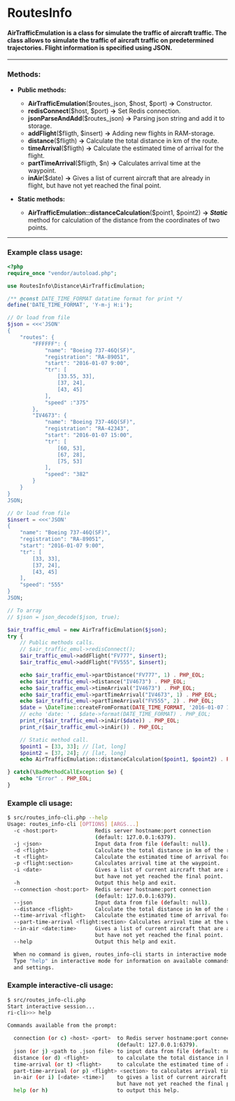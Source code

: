 RoutesInfo
=============
#### AirTrafficEmulation is a class for simulate the traffic of aircraft traffic. The class allows to simulate the traffic of aircraft traffic on predetermined trajectories. Flight information is specified using JSON.
-------------------
### Methods:
- **Public methods:**

  - **AirTrafficEmulation**(\$routes_json, \$host, \$port) **->** Constructor.
  - **redisConnect**(\$host, \$port) **->** Set Redis connection.
  - **jsonParseAndAdd**(\$routes_json) **->** Parsing json string and add it to storage.
  - **addFlight**(\$fligth, \$insert) **->** Adding new flights in RAM-storage.
  - **distance**(\$fligth) **->** Calculate the total distance in km of the route.
  - **timeArrival**(\$fligth) **->** Calculate the estimated time of arrival for the flight.
  - **partTimeArrival**(\$fligth, \$n) **->** Calculates arrival time at the waypoint.
  - **inAir**(\$date) **->** Gives a list of current aircraft that are already in flight, but have not yet reached the final point.
- **Static methods:**
	- **AirTrafficEmulation::distanceCalculation**(\$point1, \$point2) **->** ***Static*** method for calculation of the distance from the coordinates of two points.

-------------------
### Example class usage:
```php
<?php
require_once "vendor/autoload.php";

use RoutesInfo\Distance\AirTrafficEmulation;

/** @const DATE_TIME_FORMAT datatime format for print */
define('DATE_TIME_FORMAT', 'Y-m-j H:i');

// Or load from file
$json = <<<'JSON'
{
    "routes": {
        "FFFFFF": {
            "name": "Boeing 737-46Q(SF)",
            "registration": "RA-89051",
            "start": "2016-01-07 9:00",
            "tr": [
                [33.55, 33],
                [37, 24],
                [43, 45]
            ],
            "speed" :"375"
        },
        "IV4673": {
            "name": "Boeing 737-46Q(SF)",
            "registration": "RA-42343",
            "start": "2016-01-07 15:00",
            "tr": [
                [60, 53],
                [67, 28],
                [75, 53]
            ],
            "speed": "382"
        }
    }
}
JSON;

// Or load from file
$insert = <<<'JSON'
{
    "name": "Boeing 737-46Q(SF)",
    "registration": "RA-89051",
    "start": "2016-01-07 9:00",
    "tr": [
        [33, 33],
        [37, 24],
        [43, 45]
    ],
    "speed": "555"
}
JSON;

// To array
// $json = json_decode($json, true);

$air_traffic_emul = new AirTrafficEmulation($json);
try {
    // Public methods calls.
    // $air_traffic_emul->redisConnect();
    $air_traffic_emul->addFlight("FV777", $insert);
    $air_traffic_emul->addFlight("FV555", $insert);

    echo $air_traffic_emul->partDistance("FV777", 1) . PHP_EOL;
    echo $air_traffic_emul->distance("IV4673") . PHP_EOL;
    echo $air_traffic_emul->timeArrival("IV4673") . PHP_EOL;
    echo $air_traffic_emul->partTimeArrival("IV4673", 1) . PHP_EOL;
    echo $air_traffic_emul->partTimeArrival("FV555", 2) . PHP_EOL;
    $date = \DateTime::createFromFormat(DATE_TIME_FORMAT, '2016-01-07 11:00');
    // echo 'date: ' . $date->format(DATE_TIME_FORMAT) . PHP_EOL;
    print_r($air_traffic_emul->inAir($date)) . PHP_EOL;
    print_r($air_traffic_emul->inAir()) . PHP_EOL;

    // Static method call.
    $point1 = [33, 33]; // [lat, long]
    $point2 = [37, 24]; // [lat, long]
    echo AirTrafficEmulation::distanceCalculation($point1, $point2) . PHP_EOL;

} catch(\BadMethodCallException $e) {
    echo "Error" . PHP_EOL;
}

```

### Example cli usage:
```sh
$ src/routes_info-cli.php --help
Usage: routes_info-cli [OPTIONS] [ARGS...]
  -c <host:port>            Redis server hostname:port connection
                            (default: 127.0.0.1:6379).
  -j <json>                 Input data from file (default: null).
  -d <flight>               Calculate the total distance in km of the route.
  -t <flight>               Calculate the estimated time of arrival for the flight.
  -p <flight:section>       Calculates arrival time at the waypoint.
  -i <date>                 Gives a list of current aircraft that are already in flight,
                            but have not yet reached the final point.
  -h                        Output this help and exit.
  --connection <host:port>  Redis server hostname:port connection
                            (default: 127.0.0.1:6379).
  --json                    Input data from file (default: null).
  --distance <flight>       Calculate the total distance in km of the route.
  --time-arrival <flight>   Calculate the estimated time of arrival for the flight.
  --part-time-arrival <flight:section> Calculates arrival time at the waypoint.
  --in-air <date:time>      Gives a list of current aircraft that are already in flight,
                            but have not yet reached the final point.
  --help                    Output this help and exit.

  When no command is given, routes_info-cli starts in interactive mode.
  Type "help" in interactive mode for information on available commands
  and settings.

```

### Example interactive-cli usage:
```sh
$ src/routes_info-cli.php
Start interactive session...
ri-cli>>> help

Commands available from the prompt:

  connection (or c) <host> <port>  to Redis server hostname:port connection
                                   (default: 127.0.0.1:6379).
  json (or j) <path to .json file> to input data from file (default: null).
  distance (or d) <flight>         to calculate the total distance in km of the route.
  time-arrival (or t) <flight>     to calculate the estimated time of arrival for the flight.
  part-time-arrival (or p) <flight> <section> to calculates arrival time at the waypoint.
  in-air (or i) [<date> <time>]    to gives a list of current aircraft that are already in flight,
                                   but have not yet reached the final point.
  help (or h)                      to output this help.

```
